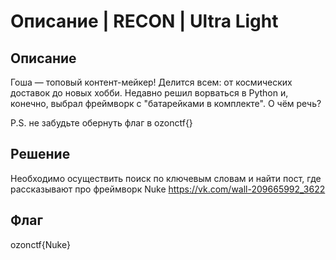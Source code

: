 # Описание | RECON | Ultra Light

## Описание
Гоша — топовый контент-мейкер!  Делится всем: от космических доставок до новых хобби. Недавно решил ворваться в Python и, конечно, выбрал фреймворк с "батарейками в комплекте".
О чём речь? 

P.S. не забудьте обернуть флаг в ozonctf{}

## Решение
Необходимо осуществить поиск по ключевым словам и найти пост, где рассказывают про фреймворк Nuke https://vk.com/wall-209665992_3622

## Флаг
 ozonctf{Nuke}

